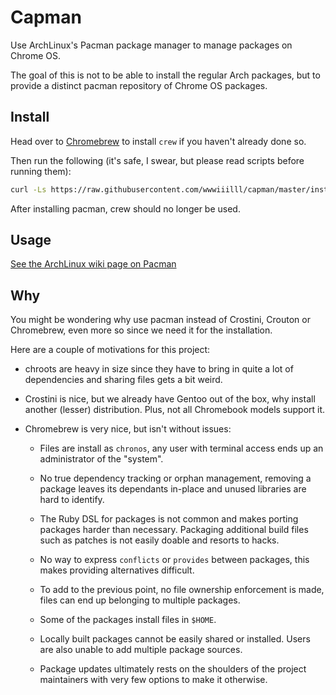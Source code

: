 Capman
======

Use ArchLinux's Pacman package manager to manage packages on Chrome OS.

The goal of this is not to be able to install the regular Arch packages,
but to provide a distinct pacman repository of Chrome OS packages.

Install
-------

Head over to [Chromebrew](http://skycocker.github.io/chromebrew/) to
install `crew` if you haven't already done so.

Then run the following (it's safe, I swear, but please read scripts before
running them):

```sh
curl -Ls https://raw.githubusercontent.com/wwwiiilll/capman/master/install.sh | bash
```

After installing pacman, crew should no longer be used.

Usage
-----

[See the ArchLinux wiki page on Pacman](https://wiki.archlinux.org/index.php/Pacman)

Why
---

You might be wondering why use pacman instead of Crostini, Crouton or
Chromebrew, even more so since we need it for the installation.

Here are a couple of motivations for this project:

- chroots are heavy in size since they have to bring in quite a lot of
  dependencies and sharing files gets a bit weird.

- Crostini is nice, but we already have Gentoo out of the box, why install
  another (lesser) distribution. Plus, not all Chromebook models support
  it.

- Chromebrew is very nice, but isn't without issues:

  - Files are install as `chronos`, any user with terminal access ends up
    an administrator of the "system".

  - No true dependency tracking or orphan management, removing a package
    leaves its dependants in-place and unused libraries are hard to
    identify.

  - The Ruby DSL for packages is not common and makes porting packages
    harder than necessary. Packaging additional build files such as patches
    is not easily doable and resorts to hacks.

  - No way to express `conflicts` or `provides` between packages, this
    makes providing alternatives difficult.

  - To add to the previous point, no file ownership enforcement is made,
    files can end up belonging to multiple packages.

  - Some of the packages install files in `$HOME`.

  - Locally built packages cannot be easily shared or installed. Users are
    also unable to add multiple package sources.

  - Package updates ultimately rests on the shoulders of the project
    maintainers with very few options to make it otherwise.
